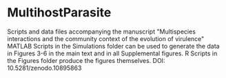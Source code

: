 # MultihostParasite
Scripts and data files accompanying the manuscript "Multispecies interactions and the community context of the evolution of virulence" MATLAB Scripts in the Simulations folder can be used to generate the data in Figures 3-6 in the main text and in all Supplemental figures. R Scripts in the Figures folder produce the figures themselves.
DOI: 10.5281/zenodo.10895863
